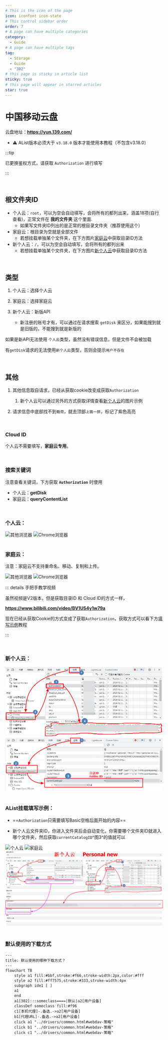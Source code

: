 ```yaml
---
# This is the icon of the page
icon: iconfont icon-state
# This control sidebar order
order: 7
# A page can have multiple categories
category:
  - Guide
# A page can have multiple tags
tag:
  - Storage
  - Guide
  - "302"
# this page is sticky in article list
sticky: true
# this page will appear in starred articles
star: true
---
```


# 中国移动云盘

云盘地址：**https://yun.139.com/**

- :warning: AList版本必须大于 `v3.18.0` 版本才能使用本教程（不包含v3.18.0）

:::tip

已更换鉴权方式，请获取 `Authorization` 进行填写

:::

<br/>



## **根文件夹ID**

- 个人云：`root`，可以为空会自动填写，会将所有的都列出来，涵盖18项(自行查看)，正常文件在 **我的文件夹** 这个里面.
  - 如果写文件夹ID列出的是正常的根目录文件夹（推荐使用这个）
- 家庭云：根目录为空就是全部文件
  - 若想挂载单独某个文件夹，在下方图片[家庭云](#家庭云)中获取目录ID方法
- 新个人云：`/`，可以为空会自动填写，会将所有的都列出来
  - 若想挂载单独某个文件夹，在下方图片[新个人云](#新个人云)中获取目录ID方法


<br/>




## **类型**

1. 个人云：选择个人云

2. 家庭云：选择家庭云

3. 新个人云：新版API 
   - 新注册的账号才有，可以通过在请求搜索 `getDisk` 来区分，如果能搜到就是旧版的，不能搜到就是新版的

如果是新API无法使用 `个人云`类型，虽然没有错误信息，但是文件不会被加载

有`getDisk`请求的无法使用`新个人云`类型，否则会提示`用户不存在`

<br/>



## **其他**

1. 其他信息取自请求，已经从获取cookie改变成获取`Authorization`
   1. 新个人云可以通过另外的方式获取详情查看[新个人云](#新个人云)的图片示例

2. 请求信息中底部找不到`载荷`，就去顶部`上面一排`，标记了紫色高亮

<br/>



### **Cloud ID**

个人云不需要填写，**家庭云专用**。

<br/>



### **搜索关键词**

注意查看关键词，下方获取 **`Authorization`** 时使用

- 个人云：**getDisk**
- 家庭云：**queryContentList**

<br/>



### **个人云：**

<div class="image-preview">  
    <img src="/img/drivers/139/other-personal.png" alt="其他浏览器" title="其他浏览器"/>
    <img src="/img/drivers/139/ch-personal.png" alt="Chrome浏览器" title="Chrome浏览器"/>
</div>
<br/>



### **家庭云：**

注意：家庭云不支持重命名、移动、复制和上传。

<div class="image-preview">  
    <img src="/img/drivers/139/other-family.png" alt="其他浏览器" title="其他浏览器"/>
    <img src="/img/drivers/139/ch-family.png" alt="Chrome浏览器" title="Chrome浏览器"/>
</div>

::: details 手把手教学视频

虽然视频是V2版本，但是获取目录ID 和 Cloud ID的方式一样，

**https://www.bilibili.com/video/BV1US4y1w79a**

现在已经从获取Cookie的方式变成了获取`Authorization`，获取方式可以看下方[填写示例](#填写示例)教程

:::

<br/>



### **新个人云：**

<div class="image-preview">  
    <img src="/img/drivers/139/new_personal.png" alt="新个人云" title="新个人云"/>
</div>

<br/>




### **AList挂载填写示例：**

- ==`Authorization`只需要填写Basic空格后面开始的内容==

- 新个人云文件夹ID，你进入文件夹后会自动变化，你需要哪个文件夹ID就进入哪个文件夹，然后获取`currentCatalogID`^图3^的值就可以

<div class="image-preview">  
    <img src="/img/drivers/139/add-personal.png" alt="个人云" title="个人云"/>
    <img src="/img/drivers/139/add-family.png" alt="家庭云" title="家庭云"/>
    <img src="/img/drivers/139/add_new_personal.png" alt="新个人云" title="新个人云"/>
</div>

<br/>





### **默认使用的下载方式**

```mermaid
---
title: 默认使用的哪种下载方式？
---
flowchart TB
    style a1 fill:#bbf,stroke:#f66,stroke-width:2px,color:#fff
    style a2 fill:#ff7575,stroke:#333,stroke-width:4px
    subgraph ide1 [ ]
    a1
    end
    a1[302]:::someclass====|默认|a2[用户设备]
    classDef someclass fill:#f96
    c1[本机代理]-.备选.->a2[用户设备]
    b1[代理URL]-.备选.->a2[用户设备]
    click a1 "../drivers/common.html#webdav-策略"
    click b1 "../drivers/common.html#webdav-策略"
    click c1 "../drivers/common.html#webdav-策略"
```
